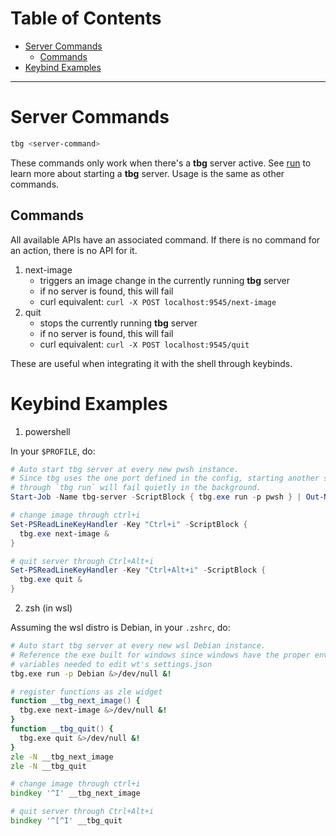 # Table of Contents
- [Server Commands](#server-commands)
  - [Commands](#commands)
- [Keybind Examples](#keybind-examples)
---

# Server Commands
```zsh
tbg <server-command>
```
These commands only work when there's a **tbg** server active. See [run](https://github.com/saltkid/tbg/blob/main/docs/run_command_usage.md)
to learn more about starting a **tbg** server. Usage is the same as other
commands.

## Commands
All available APIs have an associated command. If there is no command for an
action, there is no API for it.
1. next-image
    - triggers an image change in the currently running **tbg** server
    - if no server is found, this will fail
    - curl equivalent: `curl -X POST localhost:9545/next-image`
2. quit
    - stops the currently running **tbg** server
    - if no server is found, this will fail
    - curl equivalent: `curl -X POST localhost:9545/quit`

These are useful when integrating it with the shell through keybinds.
# Keybind Examples
1. powershell

In your `$PROFILE`, do:
```powershell
# Auto start tbg server at every new pwsh instance.
# Since tbg uses the one port defined in the config, starting another server
# through `tbg run` will fail quietly in the background.
Start-Job -Name tbg-server -ScriptBlock { tbg.exe run -p pwsh } | Out-Null

# change image through ctrl+i
Set-PSReadLineKeyHandler -Key "Ctrl+i" -ScriptBlock {
  tbg.exe next-image &
}

# quit server through Ctrl+Alt+i
Set-PSReadLineKeyHandler -Key "Ctrl+Alt+i" -ScriptBlock {
  tbg.exe quit &
}
```
2. zsh (in wsl)

Assuming the wsl distro is Debian, in your `.zshrc`, do:
```zsh
# Auto start tbg server at every new wsl Debian instance.
# Reference the exe built for windows since windows have the proper environment
# variables needed to edit wt's settings.json
tbg.exe run -p Debian &>/dev/null &!

# register functions as zle widget
function __tbg_next_image() {
  tbg.exe next-image &>/dev/null &!
}
function __tbg_quit() {
  tbg.exe quit &>/dev/null &!
}
zle -N __tbg_next_image
zle -N __tbg_quit

# change image through ctrl+i
bindkey '^I' __tbg_next_image

# quit server through Ctrl+Alt+i
bindkey '^[^I' __tbg_quit
```
